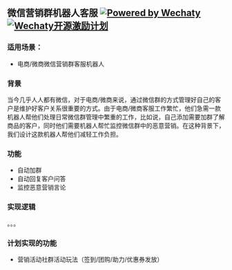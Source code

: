 ## 微信营销群机器人客服 [![Powered by Wechaty](https://img.shields.io/badge/Powered%20By-Wechaty-green.svg)](https://github.com/chatie/wechaty)[![Wechaty开源激励计划](https://img.shields.io/badge/Wechaty-开源激励计划-green.svg)](https://github.com/juzibot/Welcome/wiki/Everything-about-Wechaty)

### 适用场景：

* 电商/微商微信营销群客服机器人

### 背景

当今几乎人人都有微信，对于电商/微商来说，通过微信群的方式管理好自己的客户是维护好客户关系很重要的方式。由于电商/微商客服工作繁忙，他们急需一款机器人帮他们处理日常微信群管理中繁重的工作，比如说，自己添加需要加群了解商品的客户，同时他们需要机器人帮忙监控微信群中的恶意营销。在这种背景下，我们设计这款机器人帮他们减轻工作负担。

### 功能

* 自动加群
* 自动回复客户问答
* 监控恶意营销言论

### 实现逻辑

。。。

### 计划实现的功能

* 营销活动社群活动玩法（签到/团购/助力/优惠券发放）
